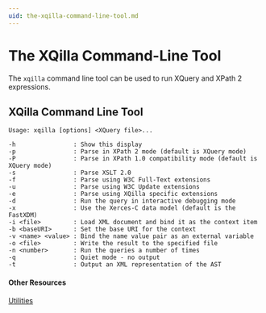 ```yaml
---
uid: the-xqilla-command-line-tool.md
---
```


# The XQilla Command-Line Tool

The `xqilla` command line tool can be used to run XQuery and XPath 2 expressions.



## XQilla Command Line Tool

```
Usage: xqilla [options] <XQuery file>...

-h                : Show this display
-p                : Parse in XPath 2 mode (default is XQuery mode)
-P                : Parse in XPath 1.0 compatibility mode (default is XQuery mode)
-s                : Parse XSLT 2.0
-f                : Parse using W3C Full-Text extensions
-u                : Parse using W3C Update extensions
-e                : Parse using XQilla specific extensions
-d                : Run the query in interactive debugging mode
-x                : Use the Xerces-C data model (default is the FastXDM)
-i <file>         : Load XML document and bind it as the context item
-b <baseURI>      : Set the base URI for the context
-v <name> <value> : Bind the name value pair as an external variable
-o <file>         : Write the result to the specified file
-n <number>       : Run the queries a number of times
-q                : Quiet mode - no output
-t                : Output an XML representation of the AST
```


#### Other Resources
[Utilities](xref:utilities.md)